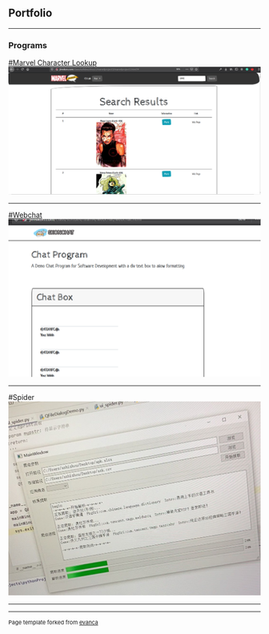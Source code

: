 ## Portfolio

---

### Programs

[#Marvel Character Lookup](http://jimskon.com/class/softdev/zhou1/marvelproject3/marvelproject3.html)
<img src="images/p1-3-1 (2).PNG?raw=true"/>

---
[#Webchat](http://jimskon.com/class/softdev/team4/webchat/webchat.html)
<img src="images/webchat.png?raw=true"/>

---
#Spider
<img src="images/spider.jpg?raw=true"/>

---


---
<p style="font-size:11px">Page template forked from <a href="https://github.com/evanca/quick-portfolio">evanca</a></p>
<!-- Remove above link if you don't want to attibute -->
